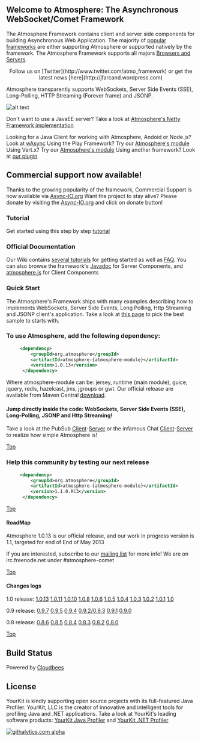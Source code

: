 ## Welcome to Atmosphere: The Asynchronous WebSocket/Comet Framework
The Atmosphere Framework contains client and server side components for building Asynchronous Web Application. The majority of [popular frameworks](https://github.com/Atmosphere/atmosphere/wiki/Atmosphere-PlugIns-and-Extensions) are either supporting Atmosphere or supported natively by the framework. The Atmosphere Framework supports all majors [Browsers and Servers](https://github.com/Atmosphere/atmosphere/wiki/Supported-WebServers-and-Browsers)

<center>Follow us on [Twitter](http://www.twitter.com/atmo_framework) or get the latest news [here](http://jfarcand.wordpress.com)</center>

Atmosphere transparently supports WebSockets, Server Side Events (SSE), Long-Polling, HTTP Streaming (Forever frame) and JSONP.

![alt text](http://atmosphere.github.io/atmosphere/images/stack.png "Atmosphere Framework Stack")

Don't want to use a JavaEE server? Take a look at [Atmosphere's Netty Framework implementation](https://github.com/Atmosphere/nettosphere)

Looking for a Java Client for working with Atmosphere, Andoid or Node.js? Look at [wAsync](https://github.com/Atmosphere/wasync)
Using the Play Framework? Try our [Atmosphere's module](https://github.com/Atmosphere/atmosphere-play)
Using Vert.x? Try our [Atmosphere's module](https://github.com/Atmosphere/atmosphere-vertx)
Using another framework? Look at [our plugin](https://github.com/Atmosphere/atmosphere/wiki/Atmosphere-PlugIns-and-Extensions)

## Commercial support now available!
Thanks to the growing popularity of the framework, Commercial Support is now available via [Async-IO.org](http://async-io.org) Want the project to stay alive? Please donate by visiting the [Async-IO.org](http://async-io.org) and click on donate button!

### Tutorial

Get started using this step by step [tutorial](http://async-io.org/tutorial.html)

### Official Documentation
Our Wiki contains [several tutorials](https://github.com/Atmosphere/atmosphere/wiki) for getting started as well as [FAQ](https://github.com/Atmosphere/atmosphere/wiki/Frequently-Asked-Questions). You can also browse the framework's [Javadoc](http://atmosphere.github.com/atmosphere/apidocs/) for Server Components, and [atmosphere.js](https://github.com/Atmosphere/atmosphere/wiki/jQuery.atmosphere.js-API) for Client Components

### Quick Start

The Atmosphere's Framework ships with many examples describing how to implements WebSockets, Server Side Events, Long Polling, Http Streaming and JSONP client's application. Take a look at [this page](https://github.com/Atmosphere/atmosphere/wiki/Getting-Started-with-the-samples) to pick the best sample to starts with.

### To use Atmosphere, add the following dependency:
```xml
     <dependency>
         <groupId>org.atmosphere</groupId>
         <artifactId>atmosphere-{atmosphere-module}</artifactId>
         <version>1.0.13</version>
      </dependency>
```
      
Where atmosphere-module can be: jersey, runtime (main module), guice, jquery, redis, hazelcast, jms, jgroups or gwt. Our official release are available from Maven Central [download](http://search.maven.org/#search|ga|1|atmosphere).

#### Jump directly inside the code: WebSockets, Server Side Events (SSE), Long-Polling, JSONP and Http Streaming!

Take a look at the PubSub [Client](https://github.com/Atmosphere/atmosphere/blob/master/samples/jersey-pubsub/src/main/webapp/index.html#L34)-[Server](https://github.com/Atmosphere/atmosphere/blob/master/samples/jersey-pubsub/src/main/java/org/atmosphere/samples/pubsub/JQueryPubSub.java#L36) or the infamous Chat [Client](https://github.com/Atmosphere/atmosphere/blob/master/samples/chat/src/main/webapp/javascript/application.js#L1)-[Server](https://github.com/Atmosphere/atmosphere/blob/master/samples/chat/src/main/java/org/atmosphere/samples/chat/Chat.java#L32) to realize how simple Atmosphere is!

[Top](#Top)

### Help this community by testing our next release
```xml
     <dependency>
         <groupId>org.atmosphere</groupId>
         <artifactId>atmosphere-{atmosphere-module}</artifactId>
         <version>1.1.0.RC3</version>
      </dependency>
```
[Top](#Top)

#### RoadMap

Atmosphere 1.0.13 is our official release, and our work in progress version is 1.1, targeted for end of End of May 2013

If you are interested, subscribe to our [mailing list](http://groups.google.com/group/atmosphere-framework) for more info!  We are on irc.freenode.net under #atmosphere-comet

[Top](#Top)

#### Changes logs

1.0 release: [1.0.13](https://github.com/Atmosphere/atmosphere/issues?labels=1.0.13&milestone=&page=1&state=closed) [1.0.11](http://goo.gl/TUzk2) [1.0.10](http://goo.gl/teWkz) [1.0.8](https://github.com/Atmosphere/atmosphere/issues?labels=1.0.8&page=1&state=open) [1.0.6](http://goo.gl/Grd2F) [1.0.5](http://goo.gl/nVRyu) [1.0.4](http://goo.gl/r24xA) [1.0.3](https://github.com/Atmosphere/atmosphere/issues?labels=1.0.3&page=1&state=closed) [1.0.2](http://goo.gl/RqaS9) [1.0.1](http://goo.gl/UILd3 ) [1.0](https://github.com/Atmosphere/atmosphere/issues?labels=1.0.0&page=1&state=closed)

0.9 release: [0.9.7](http://is.gd/ETHPFH) [0.9.5](https://github.com/Atmosphere/atmosphere/issues?labels=0.9.5&page=1&sort=updated&state=closed) [0.9.4](http://is.gd/hZtv2a) [0.9.2/0.9.3](http://goo.gl/rAKQh ) [0.9.1](http://is.gd/LEgGJ7) [0.9.0](https://github.com/Atmosphere/atmosphere/issues?sort=created&labels=0.9.0&direction=desc&state=closed)

0.8 release: [0.8.6](http://is.gd/Pi4ZPo) [0.8.5](http://is.gd/yVgcaj) [0.8.4](http://is.gd/Pi4ZPo) [0.8.3](http://is.gd/znZBKZ) [0.8.2](http://is.gd/9BesxI) [0.8.0](https://github.com/Atmosphere/atmosphere/blob/master/CHANGELOGS.txt#L1)

[Top](#Top)

## Build Status
Powered by [Cloudbees](https://jfarcabd.ci.cloudbees.com/)

## License
YourKit is kindly supporting open source projects with its full-featured Java Profiler.
YourKit, LLC is the creator of innovative and intelligent tools for profiling
Java and .NET applications. Take a look at YourKit's leading software products:
[YourKit Java Profiler](http://www.yourkit.com/java/profiler/index.jsp) and [YourKit .NET Profiler](http://www.yourkit.com/java/profiler/index.jsp)

[![githalytics.com alpha](https://cruel-carlota.pagodabox.com/451c0e9dd7bfaa28ea12114ceb11695b "githalytics.com")](http://githalytics.com/Atmosphere/atmosphere)


